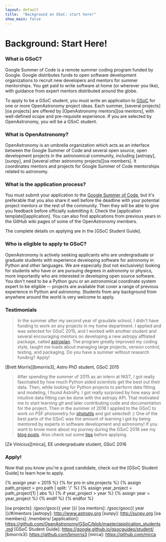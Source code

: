 ```yaml
---
layout: default
title:  "Background on GSoC: start here!"
show_main: false
---
```


# Background: Start Here!

### What is GSoC?

Google Summer of Code is a remote summer coding program funded by
Google. Google distributes funds to open software development organizations to
recruit new developers and mentors for summer mentorships. You get paid to write
software at home (or wherever you like), with guidance from expert mentors
distributed around the globe.

To apply to be a GSoC student, you must write an application to [GSoC] for one or
more OpenAstronomy project ideas. Each summer, [several projects][oa projects] are offered by
[OpenAstronomy mentors][oa mentors], with well-defined scope and pre-requisite
experience. If you are selected by OpenAstronomy, you will be a GSoC student.

### What is OpenAstronomy?

OpenAstronomy is an umbrella organization which acts as an interface between
the Google Summer of Code and several open source, open development projects
in the astronomical community, including [astropy], [sunpy], and [several
other astronomy projects][oa members].  It coordinates mentors and projects
for Google Summer of Code mentorships related to astronomy.

### What is the application process?

You must submit your application to the [Google Summer of Code][GSoC], but
it's preferable that you also share it well before the deadline with your
potential project mentors or the rest of the community. Then they will be
able to give you feedback before officially submitting it.  Check the
[application template][application]. You can also find applications from
previous years in the GitHub wiki pages of some of the OpenAstronomy
members.

The complete details on applying are in the [GSoC Student Guide].

### Who is eligible to apply to GSoC?

OpenAstronomy is actively seeking applicants who are undergraduate or
graduate students with experience developing software for astronomy in
Python and other languages. We are especially (but not exclusively) looking
for students who have or are pursuing degrees in astronomy or physics, more
importantly who are interested in developing open source software. You don't
need to be a Python guru or an astronomical coordinate system expert to be
eligible -- projects are available that cover a range of previous experience
in Python and astronomy. Students from any background from anywhere around 
the world is very welcome to apply.

### Testimonials

> In the summer after my second year of graudate school, I didn't have funding
> to work on any projects in my home department. I applied and was selected for
> GSoC 2015, and I worked with another student and several encouraging mentors on
> developing a new astropy affliated package, called
> [astroplan](http://astroplan.readthedocs.io/). The program greatly improved
> my coding style, taught me loads about managing large projects, version control,
> testing, and packaging. Do you have a summer without research funding? Apply!

[Brett Morris][bmorris3], Astro PhD student, GSoC 2015

> After spending the summer of 2015 as an intern at NIST, I got really
> fascinated by how much Python aided scientists get the best out their data.
> Then, while looking for Python projects to perform data fitting and modeling,
> I found AstroPy. I got really surprised by how easy and intuitive data fitting
> can be done with the astropy API. That motivated me to start learning git and
> later contributing code and documentation for the project. Then in the summer
> of 2016 I applied to the GSoC to work on PSF photometry for
> [photutils](https://www.github.com/astropy/photutils) and got selected! :)
> One of the best parts of the GSoC was the amount of learning I got by being
> mentored by experts in software development and astronomy! If you want to know
> more about my journey during the GSoC 2016 see my
> [blog posts](https://mirca.github.io/posts). Also check out some
> [tips](https://mirca.github.io/gsoc-application/) before applying.

[Zé Vinícius][mirca], EE undergraduate student, GSoC 2016

### Apply!

Now that you know you're a good candidate, check out the [GSoC Student Guide]
to learn how to apply.

{% assign year = 2015 %}
{% for pro in site.projects %}
  {% assign path_project = pro.path | split: '/' %}
  {% assign year_project = path_project[1] | abs %}
  {% if  year_project > year %}
    {% assign year = year_project %}
  {% endif  %}
{% endfor %}

[GSoC]: https://summerofcode.withgoogle.com/
[oa projects]: /gsoc/gsoc{{ year }}/
[oa mentors]: /gsoc/gsoc{{ year }}/#/mentors
[astropy]: http://www.astropy.org
[sunpy]: http://sunpy.org
[oa members]: /members/
[application]: https://github.com/OpenAstronomy/GSoC/blob/master/application_students.md
[GSoC Student Guide]: https://google.github.io/gsocguides/student/
[bmorris3]: https://github.com/bmorris3
[mirca]: https://github.com/mirca
